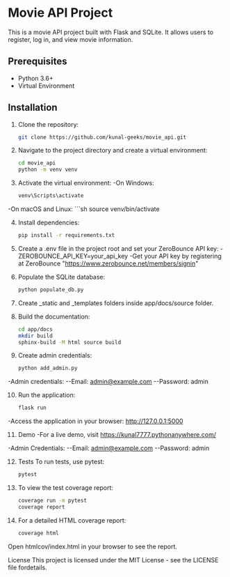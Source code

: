 # Movie API Project

This is a movie API project built with Flask and SQLite. It allows users to register, log in, and view movie information.

## Prerequisites

- Python 3.6+
- Virtual Environment

## Installation

1. Clone the repository:
   ```sh
   git clone https://github.com/kunal-geeks/movie_api.git

2. Navigate to the project directory and create a virtual environment:
    ```sh
    cd movie_api
    python -m venv venv
    
3. Activate the virtual environment:
-On Windows:
    ```sh
    venv\Scripts\activate

-On macOS and Linux:
    ```sh
    source venv/bin/activate

4. Install dependencies:
    ```sh
    pip install -r requirements.txt

5. Create a .env file in the project root and set your ZeroBounce API key:
-ZEROBOUNCE_API_KEY=your_api_key
-Get your API key by registering at ZeroBounce "https://www.zerobounce.net/members/signin"

6. Populate the SQLite database:
    ```sh
    python populate_db.py

7. Create _static and _templates folders inside app/docs/source folder.
    
8. Build the documentation:
    ```sh
    cd app/docs
    mkdir build
    sphinx-build -M html source build

9. Create admin credentials:
    ```sh
    python add_admin.py

-Admin credentials:
--Email: admin@example.com
--Password: admin

10. Run the application:
    ```sh
    flask run

-Access the application in your browser: http://127.0.0.1:5000

11. Demo
-For a live demo, visit https://kunal7777.pythonanywhere.com/

-Admin Credentials:
--Email: admin@example.com
--Password: admin

12. Tests
To run tests, use pytest:
    ```sh
    pytest

13. To view the test coverage report:
    ```sh
    coverage run -m pytest
    coverage report

14. For a detailed HTML coverage report:
    ```sh
    coverage html

Open htmlcov/index.html in your browser to see the report.

License
This project is licensed under the MIT License - see the LICENSE file fordetails.





